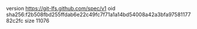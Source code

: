 version https://git-lfs.github.com/spec/v1
oid sha256:f2b508fbd255ffdab6e22c49fc7f71a1a14bd54008a42a3bfa9758117782c2fc
size 11076
